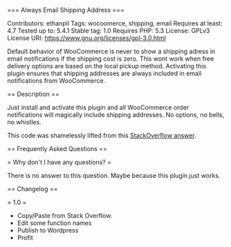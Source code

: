 === Always Email Shipping Address ===

Contributors: ethanpil
Tags: wocoomerce, shipping, email
Requires at least: 4.7
Tested up to: 5.4.1
Stable tag: 1.0
Requires PHP: 5.3
License: GPLv3
License URI: https://www.gnu.org/licenses/gpl-3.0.html

Default behavior of WooCommerce is never to show a shipping adress in email notifications if the shipping cost is zero. This wont work when free delivery options are based on the local pickup method. Activating this plugin ensures that shipping addresses are always included in email notifications from WooCommerce.

== Description ==

Just install and activate this plugin and all WooCommerce order notifications will magically include shipping addresses. No options, no bells, no whistles. 

This code was shamelessly lifted from this [StackOverflow answer](https://stackoverflow.com/a/55479275/933782).

== Frequently Asked Questions ==

= Why don't I have any questions? =

There is no answer to this question. Maybe because this plugin just works.

== Changelog ==

= 1.0 =
* Copy/Paste from Stack Overflow.
* Edit some function names
* Publish to Wordpress
* Profit
